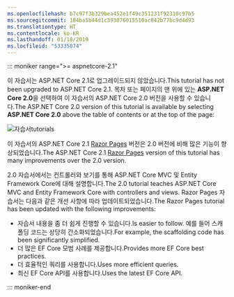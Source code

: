 ```yaml
---
ms.openlocfilehash: b7c97f3b329bea452e1f49c351231f92310c97b5
ms.sourcegitcommit: 184ba5b44d1c393076015510ac842b77bc9d4d93
ms.translationtype: HT
ms.contentlocale: ko-KR
ms.lasthandoff: 01/18/2019
ms.locfileid: "53335074"
---
```

::: moniker range=">= aspnetcore-2.1"

<span data-ttu-id="83183-101">이 자습서는 ASP.NET Core 2.1로 업그레이드되지 않았습니다.</span><span class="sxs-lookup"><span data-stu-id="83183-101">This tutorial has not been upgraded to ASP.NET Core 2.1.</span></span> <span data-ttu-id="83183-102">목차 또는 페이지의 맨 위에 있는 **ASP.NET Core 2.0**을 선택하여 이 자습서의 ASP.NET Core 2.0 버전을 사용할 수 있습니다.</span><span class="sxs-lookup"><span data-stu-id="83183-102">The ASP.NET Core 2.0 version of this tutorial is available by selecting **ASP.NET Core 2.0** above the table of contents or at the top of the page:</span></span>

![<span data-ttu-id="83183-103">자습서</span><span class="sxs-lookup"><span data-stu-id="83183-103">tutorials</span></span> ](~//data/ef-rp/read-related-data/_static/2.1.png)

<span data-ttu-id="83183-104">이 자습서의 ASP.NET Core 2.1 [Razor Pages](xref:data/ef-rp/intro) 버전은 2.0 버전에 비해 많은 기능이 향상되었습니다.</span><span class="sxs-lookup"><span data-stu-id="83183-104">The ASP.NET Core 2.1 [Razor Pages](xref:data/ef-rp/intro) version of this tutorial has many improvements over the 2.0 version.</span></span>

<span data-ttu-id="83183-105">2.0 자습서에서는 컨트롤러와 보기를 통해 ASP.NET Core MVC 및 Entity Framework Core에 대해 설명합니다.</span><span class="sxs-lookup"><span data-stu-id="83183-105">The 2.0 tutorial teaches ASP.NET Core MVC and Entity Framework Core with controllers and views.</span></span> <span data-ttu-id="83183-106">Razor Pages 자습서는 다음과 같은 개선 사항에 따라 업데이트되었습니다.</span><span class="sxs-lookup"><span data-stu-id="83183-106">The Razor Pages tutorial has been updated with the following improvements:</span></span>

* <span data-ttu-id="83183-107">자습서 내용을 좀 더 쉽게 진행할 수 있습니다.</span><span class="sxs-lookup"><span data-stu-id="83183-107">Is easier to follow.</span></span> <span data-ttu-id="83183-108">예를 들어 스캐폴딩 코드는 상당히 간소화되었습니다.</span><span class="sxs-lookup"><span data-stu-id="83183-108">For example, the scaffolding code has been significantly simplified.</span></span>
* <span data-ttu-id="83183-109">더 많은 EF Core 모범 사례를 제공합니다.</span><span class="sxs-lookup"><span data-stu-id="83183-109">Provides more EF Core best practices.</span></span>
* <span data-ttu-id="83183-110">더 효율적인 쿼리를 사용합니다.</span><span class="sxs-lookup"><span data-stu-id="83183-110">Uses more efficient queries.</span></span>
* <span data-ttu-id="83183-111">최신 EF Core API를 사용합니다.</span><span class="sxs-lookup"><span data-stu-id="83183-111">Uses the latest EF Core API.</span></span>

::: moniker-end
